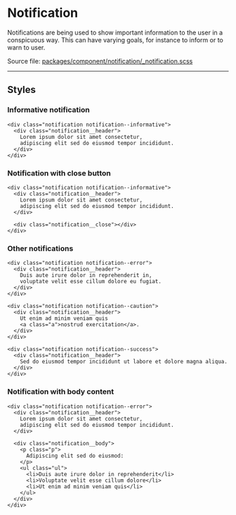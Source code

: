 # Notification
Notifications are being used to show important information to the user in a conspicuous way. This can have varying goals, for instance to inform or to warn to user.

Source file: [packages/component/notification/_notification.scss](https://github.com/kpn/kpn-style/blob/master/packages/component/notification/_notification.scss)

---

## Styles

### Informative notification
```html*example
<div class="notification notification--informative">
  <div class="notification__header">
    Lorem ipsum dolor sit amet consectetur, 
    adipiscing elit sed do eiusmod tempor incididunt.
  </div>
</div>
```

### Notification with close button
```html*example
<div class="notification notification--informative">
  <div class="notification__header">
    Lorem ipsum dolor sit amet consectetur, 
    adipiscing elit sed do eiusmod tempor incididunt.
  </div>

  <div class="notification__close"></div>
</div>
```

### Other notifications
```html*example
<div class="notification notification--error">
  <div class="notification__header">
    Duis aute irure dolor in reprehenderit in,
    voluptate velit esse cillum dolore eu fugiat.
  </div>
</div>

<div class="notification notification--caution">
  <div class="notification__header">
    Ut enim ad minim veniam quis 
    <a class="a">nostrud exercitation</a>.
  </div>
</div>

<div class="notification notification--success">
  <div class="notification__header">
    Sed do eiusmod tempor incididunt ut labore et dolore magna aliqua. 
  </div>
</div>
```

### Notification with body content
```html*example
<div class="notification notification--error">
  <div class="notification__header">
    Lorem ipsum dolor sit amet consectetur, 
    adipiscing elit sed do eiusmod tempor incididunt.
  </div>

  <div class="notification__body">
    <p class="p">
      Adipiscing elit sed do eiusmod:
    </p>
    <ul class="ul">
      <li>Duis aute irure dolor in reprehenderit</li>
      <li>Voluptate velit esse cillum dolore</li>
      <li>Ut enim ad minim veniam quis</li>
    </ul>
  </div>
</div>
```
